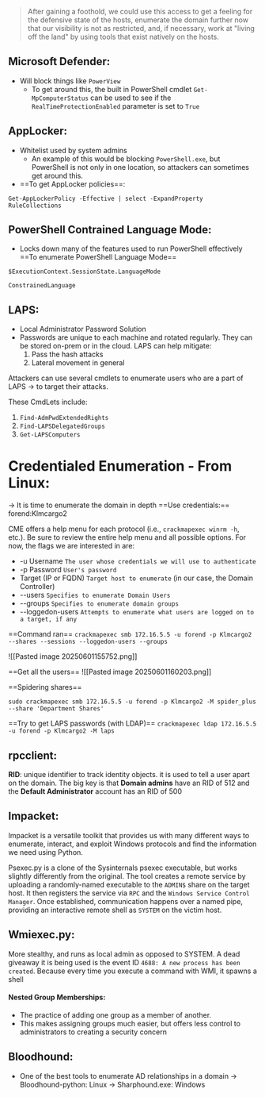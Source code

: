 >After gaining a foothold, we could use this access to get a feeling for the defensive state of the hosts, enumerate the domain further now that our visibility is not as restricted, and, if necessary, work at "living off the land" by using tools that exist natively on the hosts.


## Microsoft Defender:
- Will block things like `PowerView`
	- To get around this, the built in PowerShell cmdlet `Get-MpComputerStatus` can be used to see if the `RealTimeProtectionEnabled` parameter is set to `True`
## AppLocker:
- Whitelist used by system admins
	- An example of this would be blocking `PowerShell.exe`, but PowerShell is not only in one location, so attackers can sometimes get around this.
- ==To get AppLocker policies==:
```powershell-session
Get-AppLockerPolicy -Effective | select -ExpandProperty RuleCollections
```
## PowerShell Contrained Language Mode:
- Locks down many of the features used to run PowerShell effectively
==To enumerate PowerShell Language Mode==
```powershell-session
$ExecutionContext.SessionState.LanguageMode

ConstrainedLanguage
```

## LAPS:
- Local Administrator Password Solution
- Passwords are unique to each machine and rotated regularly. They can be stored on-prem or in the cloud. LAPS can help mitigate:
	1. Pass the hash attacks 
	2. Lateral movement in general

Attackers can use several cmdlets to enumerate users who are a part of LAPS -> to target their attacks.

These CmdLets include:
1. `Find-AdmPwdExtendedRights`
2. `Find-LAPSDelegatedGroups`
3. `Get-LAPSComputers`


# Credentialed Enumeration - From Linux:
-> It is time to enumerate the domain in depth
==Use credentials:== forend:Klmcargo2

CME offers a help menu for each protocol (i.e., `crackmapexec winrm -h`, etc.). Be sure to review the entire help menu and all possible options. For now, the flags we are interested in are:

- -u Username `The user whose credentials we will use to authenticate`
- -p Password `User's password`
- Target (IP or FQDN) `Target host to enumerate` (in our case, the Domain Controller)
- --users `Specifies to enumerate Domain Users`
- --groups `Specifies to enumerate domain groups`
- --loggedon-users `Attempts to enumerate what users are logged on to a target, if any`

==Command ran== `crackmapexec smb 172.16.5.5 -u forend -p Klmcargo2 --shares --sessions --loggedon-users --groups`

![[Pasted image 20250601155752.png]]

==Get all the users==
![[Pasted image 20250601160203.png]]

==Spidering shares==

```shell-session
sudo crackmapexec smb 172.16.5.5 -u forend -p Klmcargo2 -M spider_plus --share 'Department Shares'
```

==Try to get LAPS passwords (with LDAP)==
`crackmapexec ldap 172.16.5.5 -u forend -p Klmcargo2 -M laps`

## rpcclient:

**RID**: unique identifier to track identity objects. it is used to tell a user apart on the domain. The big key is that **Domain admins** have an RID of 512 and the **Default Administrator** account has an RID of 500

## Impacket:
Impacket is a versatile toolkit that provides us with many different ways to enumerate, interact, and exploit Windows protocols and find the information we need using Python.

Psexec.py is a clone of the Sysinternals psexec executable, but works slightly differently from the original. The tool creates a remote service by uploading a randomly-named executable to the `ADMIN$` share on the target host. It then registers the service via `RPC` and the `Windows Service Control Manager`. Once established, communication happens over a named pipe, providing an interactive remote shell as `SYSTEM` on the victim host.


## Wmiexec.py:

More stealthy, and runs as local admin as opposed to SYSTEM. A dead giveaway it is being used is the event ID `4688: A new process has been created`. Because every time you execute a command with WMI, it spawns a shell

#### Nested Group Memberships:
- The practice of adding one group as a member of another. 
- This makes assigning groups much easier, but offers less control to administrators to creating a security concern


## Bloodhound:
- One of the best tools to enumerate AD relationships in a domain
-> Bloodhound-python: Linux
-> Sharphound.exe: Windows